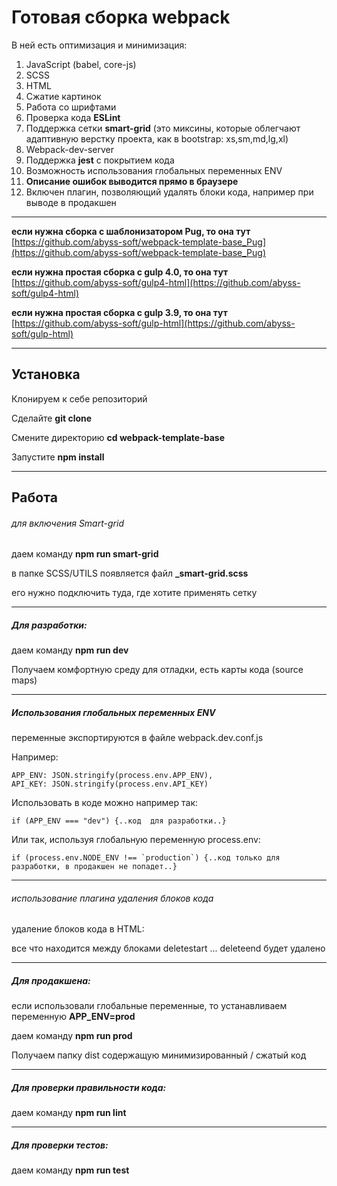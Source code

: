 # Готовая сборка webpack

В ней есть оптимизация и минимизация:

1. JavaScript (babel, core-js)
2. SCSS
3. HTML
4. Сжатие картинок
5. Работа со шрифтами
6. Проверка кода **ESLint**
7. Поддержка сетки **smart-grid** (это миксины, которые облегчают адаптивную верстку проекта, как в bootstrap: xs,sm,md,lg,xl)
8. Webpack-dev-server
9. Поддержка **jest** с покрытием кода
10. Возможность использования глобальных переменных ENV
11. **Описание ошибок выводится прямо в браузере**
12. Включен плагин, позволяющий удалять блоки кода, например при выводе в продакшен

----
**если нужна сборка с шаблонизатором Pug, то она тут**
[https://github.com/abyss-soft/webpack-template-base_Pug](https://github.com/abyss-soft/webpack-template-base_Pug) 



**если нужна простая сборка с gulp 4.0, то она тут**
[https://github.com/abyss-soft/gulp4-html](https://github.com/abyss-soft/gulp4-html) 

**если нужна простая сборка с gulp 3.9, то она тут**
[https://github.com/abyss-soft/gulp-html](https://github.com/abyss-soft/gulp-html) 

----

## Установка

Клонируем к себе репозиторий

Сделайте **git clone**

Смените директорию **cd webpack-template-base**

Запустите  **npm install**

---

## Работа

###### для включения Smart-grid 
даем команду **npm run smart-grid**

в папке SCSS/UTILS появляется файл **_smart-grid.scss** 

его нужно подключить туда, где хотите применять сетку

---

##### Для разработки:

даем команду **npm run dev**

Получаем комфортную среду для отладки, есть карты кода (source maps)

---

##### Использования глобальных переменных ENV
переменные экспортируются в файле webpack.dev.conf.js

Например:

    APP_ENV: JSON.stringify(process.env.APP_ENV),
    API_KEY: JSON.stringify(process.env.API_KEY)

Использовать в коде можно например так:

    if (APP_ENV === "dev") {..код  для разработки..}

Или так, используя глобальную переменную process.env:

    if (process.env.NODE_ENV !== `production`) {..код только для разработки, в продакшен не попадет..}

---
###### использование плагина удаления блоков кода

удаление блоков кода в HTML:

  <!--deletestart-->
  <link rel="stylesheet" type="text/css" href="assets/scss/main.scss"/>
  <!--deleteend-->

все что находится между блоками deletestart ... deleteend будет удалено

---

##### Для продакшена:

если использовали глобальные переменные, то устанавливаем переменную **APP_ENV=prod**

даем команду **npm run prod**

Получаем папку dist содержащую минимизированный / сжатый код

---

##### Для проверки правильности кода:

даем команду  **npm run lint**

---

##### Для проверки тестов:

даем команду  **npm run test**
